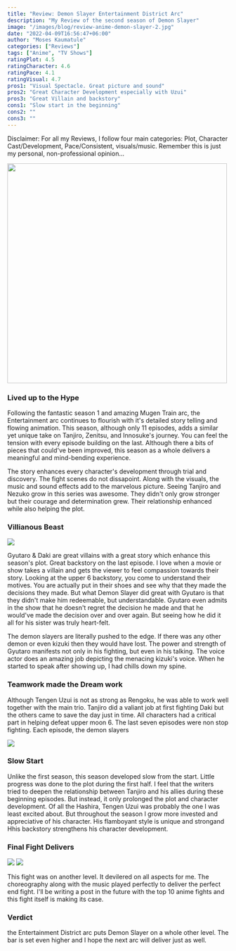 ```yaml
---
title: "Review: Demon Slayer Entertainment District Arc"
description: "My Review of the second season of Demon Slayer"
image: "/images/blog/review-anime-demon-slayer-2.jpg"
date: "2022-04-09T16:56:47+06:00"
author: "Moses Kaumatule"
categories: ["Reviews"]
tags: ["Anime", "TV Shows"]
ratingPlot: 4.5 
ratingCharacter: 4.6
ratingPace: 4.1
ratingVisual: 4.7
pros1: "Visual Spectacle. Great picture and sound"
pros2: "Great Character Development especially with Uzui"
pros3: "Great Villain and backstory"
cons1: "Slow start in the beginning"
cons2: ""
cons3: ""
---
```


<p class='red'>Disclaimer: For all my Reviews, I follow four main categories: Plot, Character Cast/Development, Pace/Consistent, visuals/music. Remember this is just my personal, non-professional opinion...</p>


<a href="http://www.youtube.com/watch?feature=player_embedded&v=t6MXHczeEqc
" target="_blank" id="pointer"><img src="http://img.youtube.com/vi/t6MXHczeEqc/0.jpg" width="500" id="pointer"/></a>


### Lived up to the Hype
Following the fantastic season 1 and amazing Mugen Train arc, the Entertainment arc continues to flourish with it's detailed story telling and flowing animation. This season, although only 11 episodes, adds a similar yet unique take on Tanjiro, Zenitsu, and Innosuke's journey. You can feel the tension with every episode building on the last. Although there a bits of pieces that could've been improved, this season as a whole delivers a meaningful and mind-bending experience. 

The story enhances every character's development through trial and discovery. The fight scenes do not dissapoint. Along with the visuals, the music and sound effects add to the marvelous picture. Seeing Tanjiro and Nezuko grow in this series was awesome. They didn't only grow stronger but their courage and determination grew. Their relationship enhanced while also helping the plot. 

### Villianous Beast

![](https://64.media.tumblr.com/acf0d95bedfc394161730377ec4a7782/21092516772cf431-66/s540x810/6301750cb4049a22597c012c33601eb60fad4180.gifv)

Gyutaro & Daki are great villains with a great story which enhance this season's plot. Great backstory on the last episode. I love when a movie or show takes a villain and gets the viewer to feel compassion towards their story. Looking at the upper 6 backstory, you come to understand their motives. You are actually put in their shoes and see why that they made the decisions they made. But what Demon Slayer did great with Gyutaro is that they didn't make him redeemable, but understandable. Gyutaro even admits in the show that he doesn't regret the decision he made and that he would've made the decision over and over again. But seeing how he did it all for his sister was truly heart-felt.

The demon slayers are literally pushed to the edge. If there was any other demon or even kizuki then they would have lost. The power and strength of Gyutaro manifests not only in his fighting, but even in his talking. The voice actor does an amazing job depicting the menacing kizuki's voice. When he started to speak after showing up, I had chills down my spine. 

### Teamwork made the Dream work
Although Tengen Uzui is not as strong as Rengoku, he was able to work well together with the main trio. Tanjiro did a valiant job at first fighting Daki but the others came to save the day just in time. All characters had a critical part in helping defeat upper moon 6. The last seven episodes were non stop fighting. Each episode, the demon slayers 

![](https://c.tenor.com/B2mEuogkQJ0AAAAd/demon-slayer-entertainment-district-arc.gif)

### Slow Start
Unlike the first season, this season developed slow from the start. Little progress was done to the plot during the first half. I feel that the writers tried to deepen the relationship between Tanjiro and his allies during these beginning episodes. But instead, it only prolonged the plot and character development. Of all the Hashira, Tengen Uzui was probably the one I was least excited about. But throughout the season I grow more invested and appreciative of his character. His flamboyant style is unique and strongand Hhis backstory strengthens his character development.

### Final Fight Delivers 
![](https://c.tenor.com/EcnF4BOPfYAAAAAd/demon-slayer-season2-tanjiro.gif)
![](https://qph.cf2.quoracdn.net/main-qimg-049c3478f9cf0c9002f68b8dc1d40a45)

This fight was on another level. It devilered on all aspects for me. The choreography along with the music played perfectly to deliver the perfect end fight. I'll be writing a post in the future with the top 10 anime fights and this fight itself is making its case. 

### Verdict
the Entertainment District arc puts Demon Slayer on a whole other level. The bar is set even higher and I hope the next arc will deliver just as well. 
